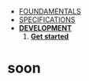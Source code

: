 * [FOUNDAMENTALS](../index.md)
* [SPECIFICATIONS](../specifications/client-management.md)
* [**DEVELOPMENT**](get-started.md)
  1. [**Get started**](get-started.md)

# soon
